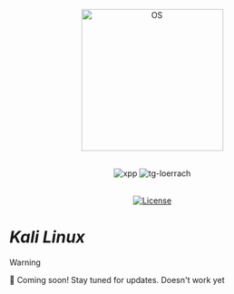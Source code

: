 <p align="center">
  <a href="https://skillicons.dev">
    <img src="https://skillicons.dev/icons?i=kali" alt="OS" width="250"/>
  </a>
</p>
<br>
<div align="center">
<img alt="xpp" src="https://img.shields.io/badge/Linux-F7DF1E">
<img alt="tg-loerrach" src="https://img.shields.io/badge/Peharge-red">
<br>
<br>

[![License](https://img.shields.io/badge/license-MIT-blue.svg)](https://opensource.org/licenses/MIT)
</div>

# _Kali Linux_

> [!WARNING]  
> 🚀 Coming soon! Stay tuned for updates. Doesn't work yet
